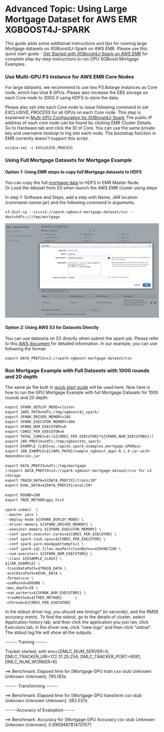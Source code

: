 # Advanced Topic: Using Large Mortgage Dataset for AWS EMR XGBOOST4J-SPARK 


This guide adds some additional instructions and tips for running large Mortgage datasets on XGBoost4J-Spark on AWS EMR. Please use this quick start guide - [Get Started with XGBoost4J-Spark on AWS EMR](emr.md) for complete step-by-step instructions to run GPU XGBoost Mortgage Examples.

### Use Multi-GPU P3 instance for AWS EMR Core Nodes

For large datasets, we recommend to use two P3.8xlarge instances as Core node, which has total 8 GPUs.
Please also increase the EBS storage on each Core node to 300G if using HDFS to store the data.

Please also ssh into each Core node to issue following command to set *EXCLUSIVE_PROCESS*  for all GPUs on each Core node.
This step is explained in [Multi-GPU Configuration for XGBoost4J-Spark](/advanced-topics/multi-gpu.md) The public IP address of each core node can be found by clicking EMR Cluster Details. Go to Hardware tab and click the ID of Core. 
You can use the same private key and username *hadoop* to log into each node. The bootstrap function in EMR currently doesn't support this script.

```
nvidia-smi -c EXCLUSIVE_PROCESS 
```

### Using Full Mortgage Datasets for Mortgage Example 

#### Option 1: Using EMR steps to copy full Mortgage datasets to HDFS  

You can copy the full [mortgage data](https://rapidsai.github.io/demos/datasets/mortgage-data) to HDFS in EMR Master Node.  
Or Load the dataset from S3 when launch the AWS EMR cluster using steps

In step 1: Software and Steps, add a step with Name, JAR location (command-runner.jar) and the following command in arguments. 
```
s3-dist-cp --src=s3://spark-xgboost-mortgage-dataset/csv --dest=hdfs:///tmp/mortgage
```

![Step 1: Software and Steps](pics/emr-step-one-s3-copy.png)


#### Option 2: Using AWS S3 for Datasets Directly  
You can use dataseta on S3 directly when submit the spark job.
Please refer to this [AWS document](https://docs.aws.amazon.com/emr/latest/ManagementGuide/emr-plan-file-systems.html) for detailed information.
In our example, you can use following the format: 
```
export DATA_PREFIX=s3://spark-xgboost-mortgage-dataset/csv
```


### Run Mortgage Example with Full Datasets with 1000 rounds and 20 depth
The same jar file built in [quick start guide](emr.md) will be used here. 
Now here is how to run the GPU Mortgage Example with full Mortgage Datasets for 1000 rounds and 20 depth:

```
export SPARK_DEPLOY_MODE=cluster
export JARS_PATH=hdfs:/tmp/xgboost4j_spark/
export SPARK_DRIVER_MEMORY=10G
export SPARK_EXECUTOR_MEMORY=40G	
export SPARK_NUM_EXECUTORS=8	
export CORES_PER_EXECUTOR=6	
export TOTAL_CORES=$((${CORES_PER_EXECUTOR}*${SPARK_NUM_EXECUTORS}))	
export JAR_PREFIX=hdfs:/tmp/xgboost4j_spark/
export EXAMPLE_CLASS=ai.rapids.spark.examples.mortgage.GPUMain
export JAR_EXAMPLE=${JARS_PATH}/sample_xgboost_apps-0.1.4-jar-with-dependencies.jar

export DATA_PREFIX=hdfs:/tmp/mortgage
//export DATA_PREFIX=s3://spark-xgboost-mortgage-dataset/csv for s3 storage
export TRAIN_DATA=${DATA_PREFIX}/train/20*	
export EVAL_DATA=${DATA_PREFIX}/eval/20*	
	
export ROUND=100
export TREE_METHOD=gpu_hist	

spark-submit  \
--master yarn \
--deploy-mode ${SPARK_DEPLOY_MODE} \
--driver-memory ${SPARK_DRIVER_MEMORY} \
--executor-memory ${SPARK_EXECUTOR_MEMORY} \
--conf spark.executor.cores=${CORES_PER_EXECUTOR} \
--conf spark.task.cpus=${CORES_PER_EXECUTOR} \
--conf spark.yarn.maxAppAttempts=1 \
--conf spark.sql.files.maxPartitionBytes=4294967296 \
--num-executors ${SPARK_NUM_EXECUTORS} \
--class ${EXAMPLE_CLASS} \
${JAR_EXAMPLE} \
-trainDataPath=$TRAIN_DATA \
-evalDataPath=$EVAL_DATA \
-format=csv \
-numRound=$ROUND \
-max_depth=20 \
-num_workers=${SPARK_NUM_EXECUTORS} \
-treeMethod=${TREE_METHOD}      \
-nthread=${CORES_PER_EXECUTOR}	
```

In the stdout driver log, you should see timings\* (in seconds), and the RMSE accuracy metric.  To find the stdout, go to the details of cluster, select Application history tab, and then click the application you just ran, click Executors tab, in the driver row, click "view logs" and then click "stdout".  The stdout log file will show all the outputs.

------ Training ------

Tracker started, with env={DMLC_NUM_SERVER=0, DMLC_TRACKER_URI=172.31.25.254, DMLC_TRACKER_PORT=9091, DMLC_NUM_WORKER=8}

==> Benchmark: Elapsed time for [Mortgage GPU train csv stub Unknown Unknown Unknown]: 785.183s

------ Transforming ------

==> Benchmark: Elapsed time for [Mortgage GPU transform csv stub Unknown Unknown Unknown]: 383.537s

------Accuracy of Evaluation------

==> Benchmark: Accuracy for [Mortgage GPU Accuracy csv stub Unknown Unknown Unknown]: 0.9909487814701571
